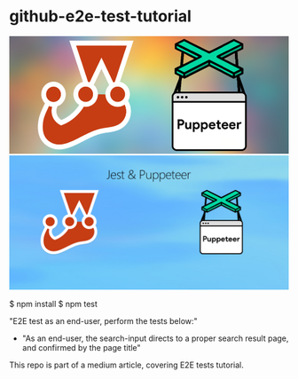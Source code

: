 # github-e2e-test-tutorial

![Screenshot](jest-puppeteer.png)
![Screenshot](jest-puppeteer.jpg)

$ npm install 
$ npm test

"E2E test as an end-user, perform the tests below:"

- "As an end-user, the search-input directs to a proper search result page, and confirmed by the page title"

This repo is part of a medium article, covering E2E tests tutorial.
